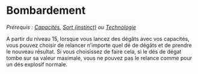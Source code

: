 # Bombardement 
*Prérequis : [Capacités](../../1.%20Talent%20de%20base/Capacités.md), [Sort (instinct)](../../1.%20Talent%20de%20base/Sorts.md#Sort%20(instinct)) ou [Technologie](../../1.%20Talent%20de%20base/Technologie.md)*

A partir du niveau 15, lorsque vous lancez des dégâts avec vos capacités, vous pouvez choisir de relancer n’importe quel dé de dégâts et de prendre le nouveau résultat. Si vous choisissez de faire cela, si le dés de dégat tombe sur sa valeur maximale, vous ne pouvez pas le relance comme pour un dés explosif normale.